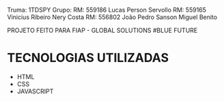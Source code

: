 Truma: 1TDSPY
Grupo:
RM: 559186 Lucas Person Servollo
RM: 559165 Vinicius Ribeiro Nery Costa
RM: 556802 João Pedro Sanson Miguel Benito


PROJETO FEITO PARA FIAP - GLOBAL SOLUTIONS #BLUE FUTURE

# TECNOLOGIAS UTILIZADAS

- HTML
- CSS
- JAVASCRIPT
